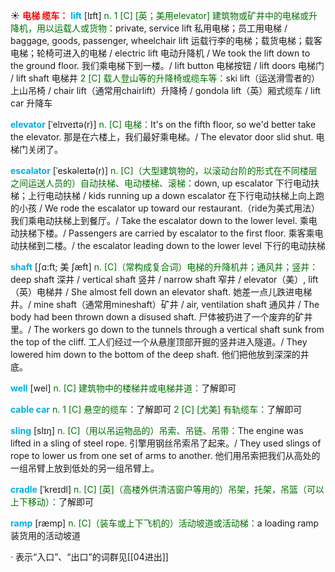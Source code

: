 ☀ <font color="red">**电梯 缆车：**</font>
<font color="sky blue">**lift**</font> [lɪft] 
<font color="rgb(227, 108, 9)">n. 1 [C] [英；美用elevator] 建筑物或矿井中的电梯或升降机，用以运载人或货物：</font>private, service lift 私用电梯；员工用电梯 / baggage, goods, passenger, wheelchair lift 运载行李的电梯；载货电梯；载客电梯；轮椅可进入的电梯 / electric lift 电动升降机 / We took the lift down to the ground floor. 我们乘电梯下到一楼。/ lift button 电梯按钮 / lift doors 电梯门 / lift shaft 电梯井 <font color="rgb(227, 108, 9)">2 [C] 载人登山等的升降椅或缆车等：</font>ski lift（运送滑雪者的）上山吊椅 / chair lift（通常用chairlift）升降椅 / gondola lift（英）厢式缆车 / lift car 升降车
           
<font color="sky blue">**elevator**</font> [ˈelɪveɪtə(r)]
<font color="rgb(227, 108, 9)">n. [C] 电梯：</font>It's on the fifth floor, so we'd better take the elevator. 那是在六楼上，我们最好乘电梯。/ The elevator door slid shut. 电梯门关闭了。
            
<font color="sky blue">**escalator**</font> [ˈeskəleɪtə(r)]
<font color="rgb(227, 108, 9)">n. [C]（大型建筑物的，以滚动台阶的形式在不同楼层之间运送人员的）自动扶梯、电动楼梯、滚梯：</font>down, up escalator 下行电动扶梯；上行电动扶梯 / kids running up a down escalator 在下行电动扶梯上向上跑的小孩 / We rode the escalator up toward our restaurant.（ride为美式用法）我们乘电动扶梯上到餐厅。/ Take the escalator down to the lower level. 乘电动扶梯下楼。/ Passengers are carried by escalator to the first floor. 乘客乘电动扶梯到二楼。/ the escalator leading down to the lower level 下行的电动扶梯

<font color="sky blue">**shaft**</font> [ʃɑ:ft; 美 ʃæft]
<font color="rgb(227, 108, 9)">n. [C]（常构成复合词）电梯的升降机井；通风井；竖井：</font>deep shaft 深井 / vertical shaft 竖井 / narrow shaft 窄井 / elevator（美）, lift（英）电梯井 / She almost fell down an elevator shaft. 她差一点儿跌进电梯井。/ mine shaft（通常用mineshaft）矿井 / air, ventilation shaft 通风井 / The body had been thrown down a disused shaft. 尸体被扔进了一个废弃的矿井里。/ The workers go down to the tunnels through a vertical shaft sunk from the top of the cliff. 工人们经过一个从悬崖顶部开掘的竖井进入隧道。/ They lowered him down to the bottom of the deep shaft. 他们把他放到深深的井底。

<font color="sky blue">**well**</font> [wel] 
<font color="rgb(227, 108, 9)">n. [C] 建筑物中的楼梯井或电梯井道：</font>了解即可
           
<font color="sky blue">**cable car**</font>
<font color="rgb(227, 108, 9)">n. 1 [C] 悬空的缆车：</font>了解即可 <font color="rgb(227, 108, 9)">2 [C] [尤美] 有轨缆车：</font>了解即可
           
<font color="sky blue">**sling**</font> [slɪŋ]
<font color="rgb(227, 108, 9)">n. [C]（用以吊运物品的）吊索、吊链、吊带：</font>The engine was lifted in a sling of steel rope. 引擎用钢丝吊索吊了起来。/ They used slings of rope to lower us from one set of arms to another. 他们用吊索把我们从高处的一组吊臂上放到低处的另一组吊臂上。
           
<font color="sky blue">**cradle**</font> [ˈkreɪdl]
<font color="rgb(227, 108, 9)">n. [C] [英]（高楼外供清洁窗户等用的）吊架，托架，吊篮（可以上下移动）：</font>了解即可           

<font color="sky blue">**ramp**</font> [ræmp]
<font color="rgb(227, 108, 9)">n. [C]（装车或上下飞机的）活动坡道或活动梯：</font>a loading ramp 装货用的活动坡道

· 表示“入口”、“出口”的词群见[[04进出]]

